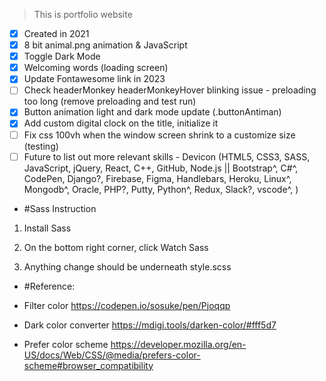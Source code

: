 > This is portfolio website

- [x] Created in 2021
- [x] 8 bit animal.png animation & JavaScript
- [x] Toggle Dark Mode
- [x] Welcoming words (loading screen)
- [x] Update Fontawesome link in 2023
- [ ] Check headerMonkey headerMonkeyHover blinking issue - preloading too long (remove preloading and test run)
- [x] Button animation light and dark mode update (.buttonAntiman)
- [x] Add custom digital clock on the title, initialize it
- [ ] Fix css 100vh when the window screen shrink to a customize size (testing)
- [ ] Future to list out more relevant skills - Devicon (HTML5, CSS3, SASS, JavaScript, jQuery, React, C++, GitHub, Node.js || Bootstrap^, C#^, CodePen, Django?, Firebase, Figma, Handlebars, Heroku, Linux^, Mongodb^, Oracle, PHP?, Putty, Python^, Redux, Slack?, vscode^, )

- #Sass Instruction 

1. Install Sass

2. On the bottom right corner, click Watch Sass

3. Anything change should be underneath style.scss

- #Reference:

- Filter color
https://codepen.io/sosuke/pen/Pjoqqp

- Dark color converter
https://mdigi.tools/darken-color/#fff5d7

- Prefer color scheme
https://developer.mozilla.org/en-US/docs/Web/CSS/@media/prefers-color-scheme#browser_compatibility